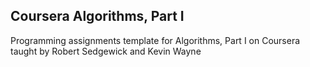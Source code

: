 Coursera Algorithms, Part I
-------------------

Programming assignments template for Algorithms, Part I
on Coursera taught by Robert Sedgewick and Kevin Wayne